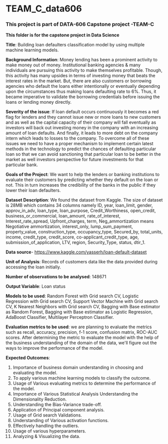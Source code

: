 # TEAM_C_data606
### This project is part of DATA-606 Capstone project -TEAM-C

 **This folder is for the capstone project in Data Science**

__Title__: Building loan defaulters classification model by using multiple machine learning models.

__Background Information__: Money lending has been a prominent activity to make money out of money.  Institutional banking agencies & many individuals are pursuing this activity to make themselves profitable. Though, this activity has many upsides in terms of investing money that beats the interest rates in the market. But, there are also customers or borrowing agencies who default the loans either intentionally or eventually depending upon the circumstances thus making loans defaulting rate to 6%.  Thus, it became imperative to validate the borrowing credentials before issuing the loans or lending money directly. 

__Severity of the issue__: If loan default occurs continuously it becomes a red flag for lenders and they cannot issue new or more loans to new customers and as well as the capital capacity of their company will fall eventually as investors will back out investing money in the company with an increasing amount of loan defaults. And finally, it leads to more debt on the company intern which leads to losses to the company. To overcome all of these issues we need to have a proper mechanism to implement certain latest methods in the technology to predict the chances of defaulting particular loan so that we can avoid sanctioning that particular loan to be better in the market as well investors perspective for future investments for that particular bank.

__Goals of the Project__: We want to help the lenders or banking institutions to evaluate their customers by predicting whether they default on the loan or not. This in turn increases the credibility of the banks in the public if they lower their loan defaulters.

__Dataset Description__: We found the dataset from Kaggle. The size of dataset is 28MB which contains 34 columns namely ID, year, loan_limit, gender, approv_in_adv, loan_type, loan_purpose, Credit_Worthiness, open_credit, business_or_commercial, loan_amount, rate_of_interest, Interest_rate_spread, Upfront_charges, term, Neg_ammortization means Negotiative ammortization, interest_only, lump_sum_payment, property_value, construction_type, occupancy_type, Secured_by, total_units, income, credit_type, credit_score, co-applicant_credit_type, age, submission_of_application, LTV, region, Security_Type, status, dtir_1.

__Data source__- https://www.kaggle.com/yasserh/loan-default-dataset

__Unit of Analysis__: Records of customers data like the data provided during accessing the loan initially.

__Number of observations to be analysed__: 148671

__Output Variable__: Loan status

__Models to be used__: Random Forest with Grid search CV, Logistic Regression with Grid search CV, Support Vector Machine with Grid search CV, K Nearest Neighbors with Grid search CV, Bagging with Base estimator as Random Forest, Bagging with Base estimator as Logistic Regression, AdaBoost Classifier, Multilayer Perceptron Classifier.

__Evaluation metrics to be used__: we are planning to evaluate the metrics such as recall, accuracy, precision, f-1 score, confusion matrix, ROC-AUC scores. After determining the metric to evaluate the model with the help of the business understanding of the domain of the data, we'll figure out the ways to improve the performance of the model.

__Expected Outcomes__: 
1) Importance of business domain understanding in choosing and evaluating the model. 
2) To apply various machine learning models to classify the outcome. 
3) Usage of Various evaluating metrics to determine the performance of the model. 
4) Importance of Various Statistical Analysis Understanding the Dimensionality Reduction. 
5) Understanding the Bias-Variance trade-off. 
6) Application of Principal component analysis. 
7) Usage of Grid search Validations. 
8) Understanding of Various activation functions. 
9) Effectively handling the outliers. 
10) Usage of various hyperparameters. 
11) Analyzing & Visualizing the data.
